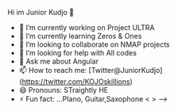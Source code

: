  Hi im Junior Kudjo 👋



- 🔭 I’m currently working on Project ULTRA
- 🌱 I’m currently learning Zeros & Ones
- 👯 I’m looking to collaborate on NMAP projects
- 🤔 I’m looking for help with All codes
- 💬 Ask me about Angular 
- 📫 How to reach me: [Twitter@JuniorKudjo]
(https://twitter.com/KOJOskillions)
- 😄 Pronouns: STraightly HE
- ⚡ Fun fact: ...PIano, Guitar,Saxophone < >
-->

